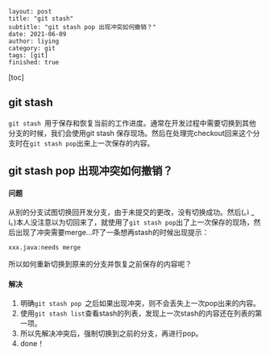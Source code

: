 ```
layout: post
title: "git stash"
subtitle: "git stash pop 出现冲突如何撤销？"
date: 2021-06-09
author: liying
category: git
tags: [git]
finished: true
```

[toc]

## git stash

​	`git stash `用于保存和恢复当前的工作进度。通常在开发过程中需要切换到其他分支的时候，我们会使用git stash 保存现场。然后在处理完checkout回来这个分支时在`git stash pop`出来上一次保存的内容。



## git stash pop 出现冲突如何撤销？

#### 问题

​	从别的分支试图切换回开发分支，由于未提交的更改，没有切换成功。然后(｡ì _ í｡)本人没注意以为切回来了，就使用了`git stash pop`出了上一次保存的现场，然后出现了冲突需要merge...吓了一条想再stash的时候出现提示：

```bash
xxx.java:needs merge
```

所以如何重新切换到原来的分支并恢复之前保存的内容呢？



#### 解决

1. 明确`git stash pop `之后如果出现冲突，则不会丢失上一次pop出来的内容。
2. 使用`git stash list`查看stash的列表，发现上一次stash的内容还在列表的第一项。
3. 所以先解决冲突后，强制切换到之前的分支，再进行pop。
4. done！